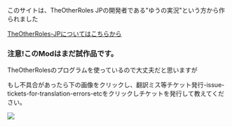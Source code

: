 <!DOCTYPE html>
<html lang=ja dir=”ltr” >
<head>
<meta charset=”ytf-8” >
<meta name=”viewport” content=”width=device-width, initial-scale=1” >

</head>
<body>
<p>このサイトは、TheOtherRoles JPの開発者である"ゆうの実況"という方から作られました</p>
<a href="https://github.com/yuunozikkyou/TheOtherRoles-JapaneseEdition">TheOtherRoles-JPについてはこちらから</a>
<h3>注意!このModはまだ試作品です。</h3>
<p>TheOtherRolesのプログラムを使っているので大丈夫だと思いますが</p>
<p>もし不具合があったら下の画像をクリックし、翻訳ミス等チケット発行-issue-tickets-for-translation-errors-etcをクリックしチケットを発行して教えてください。</p>
<a href="https://discord.gg/eSsAFKhjP6"><img src="images/公式Discord.png"></a>
</body>
</html>
